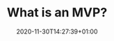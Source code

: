 ---
title: "What is an MVP?"
description: ""
lead: ""
date: 2020-11-30T14:27:39+01:00
lastmod: 2020-11-30T14:27:39+01:00
draft: false
images: []
menu: 
  tutorial:
    parent: playbook
    name: "Create your MVP"
weight: 020
toc: false
type: tutorial
---